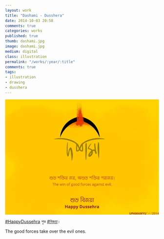 ```yaml
---
layout: work
title: "Dashami - Dusshera"
date: 2014-10-03 20:58
comments: true
categories: works
published: true
thumb: dashami.jpg
image: dashami.jpg
medium: digital
class: illustration
permalink: "/works/:year/:title"
comments: true
tags:
- illustration
- drawing
- dusshera
---
```

<img src="/images/works/dashami.jpg" align="middle"/>

[#HappyDussehra](https://www.facebook.com/hashtag/happydussehra) শুভ [#বিজয়া](https://www.facebook.com/hashtag/%E0%A6%AC%E0%A6%BF%E0%A6%9C%E0%A7%9F%E0%A6%BE)।

The good forces take over the evil ones.